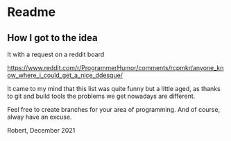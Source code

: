 
# Readme
## How I got to the idea

It with a request on a reddit board

https://www.reddit.com/r/ProgrammerHumor/comments/rcpmkr/anyone_know_where_i_could_get_a_nice_ddesque/

It came to my mind that this list was quite funny but a little aged, as thanks to git and build tools the problems we get nowadays are different.

Feel free to create branches for your area of programming. And of course, alway have an excuse.

Robert, December 2021
